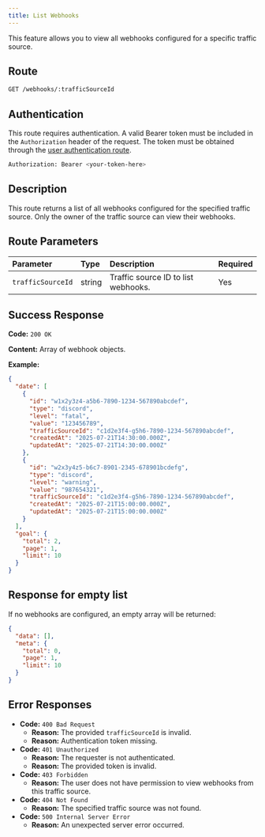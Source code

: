 ```yaml
---
title: List Webhooks
---
```


This feature allows you to view all webhooks configured for a specific traffic source.

## Route

```bash
GET /webhooks/:trafficSourceId
```

## Authentication

This route requires authentication. A valid Bearer token must be included in the `Authorization` header of the request. The token must be obtained through the [user authentication route](/api/user/authuser/).

```bash
Authorization: Bearer <your-token-here>
```

## Description

This route returns a list of all webhooks configured for the specified traffic source. Only the owner of the traffic source can view their webhooks.

## Route Parameters

| Parameter         | Type   | Description                         | Required |
| :---------------- | :----- | :---------------------------------- | :------- |
| `trafficSourceId` | string | Traffic source ID to list webhooks. | Yes      |

## Success Response

**Code:** `200 OK`

**Content:** Array of webhook objects.

**Example:**

```json
{
  "date": [
    {
      "id": "w1x2y3z4-a5b6-7890-1234-567890abcdef",
      "type": "discord",
      "level": "fatal",
      "value": "123456789",
      "trafficSourceId": "c1d2e3f4-g5h6-7890-1234-567890abcdef",
      "createdAt": "2025-07-21T14:30:00.000Z",
      "updatedAt": "2025-07-21T14:30:00.000Z"
    },
    {
      "id": "w2x3y4z5-b6c7-8901-2345-678901bcdefg",
      "type": "discord",
      "level": "warning",
      "value": "987654321",
      "trafficSourceId": "c1d2e3f4-g5h6-7890-1234-567890abcdef",
      "createdAt": "2025-07-21T15:00:00.000Z",
      "updatedAt": "2025-07-21T15:00:00.000Z"
    }
  ],
  "goal": {
    "total": 2,
    "page": 1,
    "limit": 10
  }
}
```

## Response for empty list

If no webhooks are configured, an empty array will be returned:

```json
{
  "data": [],
  "meta": {
    "total": 0,
    "page": 1,
    "limit": 10
  }
}
```

## Error Responses

- **Code:** `400 Bad Request`
  - **Reason:** The provided `trafficSourceId` is invalid.
  - **Reason:** Authentication token missing.
- **Code:** `401 Unauthorized`
  - **Reason:** The requester is not authenticated.
  - **Reason:** The provided token is invalid.
- **Code:** `403 Forbidden`
  - **Reason:** The user does not have permission to view webhooks from this traffic source.
- **Code:** `404 Not Found`
  - **Reason:** The specified traffic source was not found.
- **Code:** `500 Internal Server Error`
  - **Reason:** An unexpected server error occurred.
